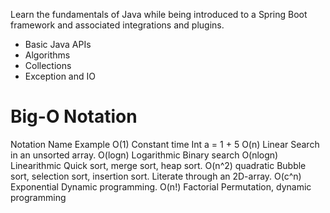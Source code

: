 Learn the fundamentals of Java while being introduced to a Spring Boot framework and associated integrations and plugins.


* Basic Java APIs
* Algorithms
* Collections
* Exception and IO

# Big-O Notation
 Notation
Name
Example
O(1)
Constant time
Int a = 1 + 5
O(n)
Linear
Search in an unsorted array.
O(logn)
Logarithmic
Binary search
O(nlogn)
Linearithmic
Quick sort, merge sort, heap sort.
O(n^2)
quadratic
Bubble sort, selection sort, insertion sort. Literate through an 2D-array.
O(c^n)
Exponential
Dynamic programming.
O(n!)
Factorial
Permutation, dynamic programming


